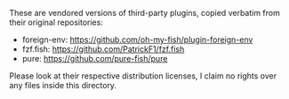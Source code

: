 These are vendored versions of third-party plugins, copied verbatim from their original
repositories:

- foreign-env: https://github.com/oh-my-fish/plugin-foreign-env
- fzf.fish: https://github.com/PatrickF1/fzf.fish
- pure: https://github.com/pure-fish/pure

Please look at their respective distribution licenses, I claim no rights over any files inside this directory.
